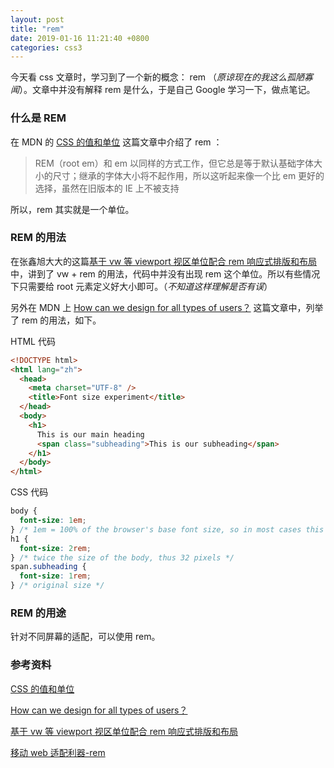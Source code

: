 ```yaml
---
layout: post
title: "rem"
date: 2019-01-16 11:21:40 +0800
categories: css3
---
```


今天看 css 文章时，学习到了一个新的概念： rem （_原谅现在的我这么孤陋寡闻_）。文章中并没有解释 rem 是什么，于是自己 Google 学习一下，做点笔记。

### 什么是 REM

在 MDN 的 [CSS 的值和单位](https://developer.mozilla.org/zh-CN/docs/Learn/CSS/Introduction_to_CSS/Values_and_units) 这篇文章中介绍了 rem ：

> REM（root em）和 em 以同样的方式工作，但它总是等于默认基础字体大小的尺寸；继承的字体大小将不起作用，所以这听起来像一个比 em 更好的选择，虽然在旧版本的 IE 上不被支持

所以，rem 其实就是一个单位。

### REM 的用法

在张鑫旭大大的这篇[基于 vw 等 viewport 视区单位配合 rem 响应式排版和布局
](https://www.zhangxinxu.com/wordpress/2016/08/vw-viewport-responsive-layout-typography/)中，讲到了 vw + rem 的用法，代码中并没有出现 rem 这个单位。所以有些情况下只需要给 root 元素定义好大小即可。（_不知道这样理解是否有误_）

另外在 MDN 上 [How can we design for all types of users？](https://developer.mozilla.org/en-US/docs/Learn/Common_questions/Design_for_all_types_of_users) 这篇文章中，列举了 rem 的用法，如下。

HTML 代码

```html
<!DOCTYPE html>
<html lang="zh">
  <head>
    <meta charset="UTF-8" />
    <title>Font size experiment</title>
  </head>
  <body>
    <h1>
      This is our main heading
      <span class="subheading">This is our subheading</span>
    </h1>
  </body>
</html>
```

CSS 代码

```css
body {
  font-size: 1em;
} /* 1em = 100% of the browser's base font size, so in most cases this will render as 16 pixels */
h1 {
  font-size: 2rem;
} /* twice the size of the body, thus 32 pixels */
span.subheading {
  font-size: 1rem;
} /* original size */
```

### REM 的用途

针对不同屏幕的适配，可以使用 rem。

### 参考资料

[CSS 的值和单位](https://developer.mozilla.org/zh-CN/docs/Learn/CSS/Introduction_to_CSS/Values_and_units)

[How can we design for all types of users？](https://developer.mozilla.org/en-US/docs/Learn/Common_questions/Design_for_all_types_of_users)

[基于 vw 等 viewport 视区单位配合 rem 响应式排版和布局
](https://www.zhangxinxu.com/wordpress/2016/08/vw-viewport-responsive-layout-typography/)

[移动 web 适配利器-rem](http://www.alloyteam.com/2016/03/mobile-web-adaptation-tool-rem/)
